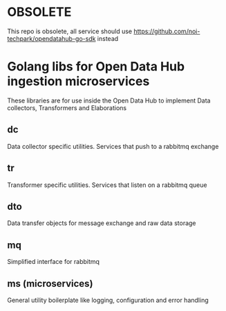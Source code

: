 <!--
SPDX-FileCopyrightText: 2024 NOI Techpark <digital@noi.bz.it>

SPDX-License-Identifier: CC0-1.0
-->


# OBSOLETE
This repo is obsolete, all service should use https://github.com/noi-techpark/opendatahub-go-sdk instead


# Golang libs for Open Data Hub ingestion microservices

These libraries are for use inside the Open Data Hub to implement Data collectors, Transformers and Elaborations

## dc
Data collector specific utilities. Services that push to a rabbitmq exchange

## tr
Transformer specific utilities. Services that listen on a rabbitmq queue

## dto
Data transfer objects for message exchange and raw data storage

## mq
Simplified interface for rabbitmq

## ms (microservices)
General utility boilerplate like logging, configuration and error handling

